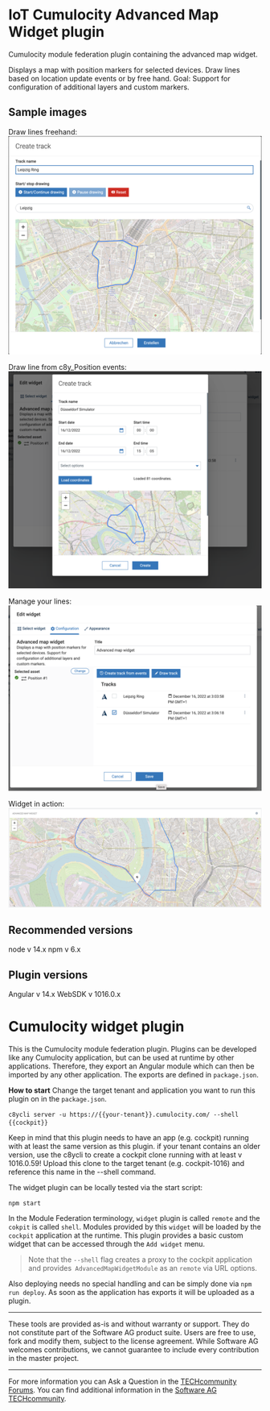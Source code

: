 # IoT Cumulocity Advanced Map Widget plugin
Cumulocity module federation plugin containing the advanced map widget. 

Displays a map with position markers for selected devices. Draw lines based on location update events or by free hand.
Goal: Support for configuration of additional layers and custom markers.

## Sample images

Draw lines freehand:
![alt Create track example](/docs/create-track.png)

Draw line from c8y_Position events:
![alt Draw track from c8y_Position events example](/docs/load-coordinates.png)

Manage your lines:
![alt Widget config example](/docs/widget-config.png)

Widget in action:
![alt Widget in action example](/docs/widget-in-action.png)

## Recommended versions
node v 14.x
npm v 6.x

## Plugin versions
Angular v 14.x
WebSDK v 1016.0.x

# Cumulocity widget plugin

This is the Cumulocity module federation plugin. Plugins can be developed like any Cumulocity application, but can be used at runtime by other applications. Therefore, they export an Angular module which can then be imported by any other application. The exports are defined in `package.json`.

**How to start**
Change the target tenant and application you want to run this plugin on in the `package.json`.

```
c8ycli server -u https://{{your-tenant}}.cumulocity.com/ --shell {{cockpit}}
```
Keep in mind that this plugin needs to have an app (e.g. cockpit) running with at least the same version as this plugin. if your tenant contains an older version, use the c8ycli to create a cockpit clone running with at least v 1016.0.59! Upload this clone to the target tenant (e.g. cockpit-1016) and reference this name in the --shell command.

The widget plugin can be locally tested via the start script:

```
npm start
```

In the Module Federation terminology, `widget` plugin is called `remote` and the `cokpit` is called `shell`. Modules provided by this `widget` will be loaded by the `cockpit` application at the runtime. This plugin provides a basic custom widget that can be accessed through the `Add widget` menu.

> Note that the `--shell` flag creates a proxy to the cockpit application and provides` AdvancedMapWidgetModule` as an `remote` via URL options.

Also deploying needs no special handling and can be simply done via `npm run deploy`. As soon as the application has exports it will be uploaded as a plugin.

------------------------------
These tools are provided as-is and without warranty or support. They do not constitute part of the Software AG product suite. Users are free to use, fork and modify them, subject to the license agreement. While Software AG welcomes contributions, we cannot guarantee to include every contribution in the master project.
_____________________
For more information you can Ask a Question in the [TECHcommunity Forums](http://tech.forums.softwareag.com/techjforum/forums/list.page?product=cumulocity).
You can find additional information in the [Software AG TECHcommunity](http://techcommunity.softwareag.com/home/-/product/name/cumulocity).
